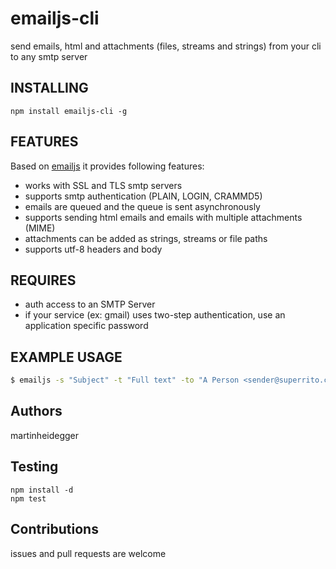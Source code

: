 # emailjs-cli

send emails, html and attachments (files, streams and strings) from your cli to any smtp server

## INSTALLING

	npm install emailjs-cli -g

## FEATURES
 Based on [emailjs](https://github.com/eleith/emailjs) it provides following features:
 - works with SSL and TLS smtp servers 
 - supports smtp authentication (PLAIN, LOGIN, CRAMMD5)
 - emails are queued and the queue is sent asynchronously
 - supports sending html emails and emails with multiple attachments (MIME)
 - attachments can be added as strings, streams or file paths
 - supports utf-8 headers and body

## REQUIRES
 - auth access to an SMTP Server
 - if your service (ex: gmail) uses two-step authentication, use an application specific password

## EXAMPLE USAGE

```bash
$ emailjs -s "Subject" -t "Full text" -to "A Person <sender@superrito.com>" -from "A Person <recipient@superrito.com>; Another Person <recipient2@superrito.com>" -
```
	
## Authors

martinheidegger

## Testing

	npm install -d
	npm test

## Contributions

issues and pull requests are welcome
